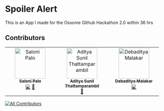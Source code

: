 # Spoiler Alert

This is an App I made for the Ossome Github Hackathon 2.0 within 36 hrs

<!-- Saloni -->

## Contributors

<!-- ALL-CONTRIBUTORS-LIST:START - Do not remove or modify this section -->
<!-- prettier-ignore-start -->
<!-- markdownlint-disable -->
<table>
  <tbody>
    <tr>
      <td align="center" valign="top" width="14.28%"><a href="https://github.com/Sal-1807"><img src="https://avatars.githubusercontent.com/u/180426234?v=4?s=100" width="100px;" alt="Saloni Palo"/><br /><sub><b>Saloni Palo</b></sub></a><br /><a href="https://github.com/DebadityaMalakar/SpoilerAlert/commits?author=Sal-1807" title="Code">💻</a> <a href="#ideas-Sal-1807" title="Ideas, Planning, & Feedback">🤔</a></td>
      <td align="center" valign="top" width="14.28%"><a href="https://github.com/TacoJr01"><img src="https://avatars.githubusercontent.com/u/197863534?v=4?s=100" width="100px;" alt="Aditya Sunil Thattamparambil"/><br /><sub><b>Aditya Sunil Thattamparambil</b></sub></a><br /><a href="#design-TacoJr01" title="Design">🎨</a></td>
      <td align="center" valign="top" width="14.28%"><a href="https://debaditya.is-a.dev/"><img src="https://avatars.githubusercontent.com/u/123065261?v=4?s=100" width="100px;" alt="Debaditya Malakar"/><br /><sub><b>Debaditya Malakar</b></sub></a><br /><a href="https://github.com/DebadityaMalakar/SpoilerAlert/commits?author=DebadityaMalakar" title="Code">💻</a></td>
    </tr>
  </tbody>
</table>

<!-- markdownlint-restore -->
<!-- prettier-ignore-end -->

<!-- ALL-CONTRIBUTORS-LIST:END -->

[![All Contributors](https://img.shields.io/github/all-contributors/DebadityaMalakar/SpoilerAlert?color=ee8449&style=flat-square)](#contributors)
